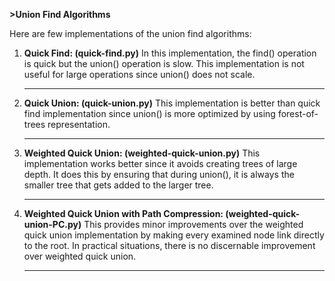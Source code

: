 <b>>Union Find Algorithms</b>
<p>
Here are few implementations of the union find algorithms:
<ol>
  <li>
    <b>Quick Find: (quick-find.py)</b>
In this implementation, the find() operation is quick but the union() operation is slow. This implementation is not useful for large operations since union() does not scale. 
  </li>
                <hr>
  <li>
    <b>Quick Union: (quick-union.py)</b>
This implementation is better than quick find implementation since union() is more optimized by using forest-of-trees representation. 
  </li>
                <hr>
  
  <li>
  <b>Weighted Quick Union: (weighted-quick-union.py)</b>
This implementation works better since it avoids creating trees of large depth. It does this by ensuring that during union(), it is always the smaller tree that gets added to the larger tree. 
  </li>
                <hr>
  <li>
  <b>Weighted Quick Union with Path Compression: (weighted-quick-union-PC.py)</b>
  This provides minor improvements over the weighted quick union implementation by making every examined node link directly to the root. In practical situations, there is no discernable improvement over weighted quick union. 
</li>
                <hr>
</ol>
</p>
